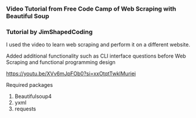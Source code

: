 ### Video Tutorial from Free Code Camp of Web Scraping with Beautiful Soup  
### Tutorial by JimShapedCoding

I used the video to learn web scraping and perform it on a different website. 

Added additional functionality such as CLI interface questions before Web Scraping and functional programming design

https://youtu.be/XVv6mJpFOb0?si=xxOtqtTwklMuriei

Required packages
1. Beautifulsoup4
2. yxml
3. requests